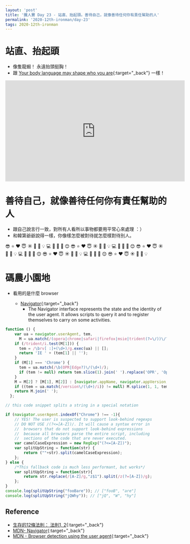 ```yaml
---
layout: 'post'
title: '鐵人賽 Day 23 - 站直、抬起頭。善待自己，就像善待任何你有責任幫助的人'
permalink: '2020-12th-ironman/day-23'
tags: 2020-12th-ironman 
---
```


# 站直、抬起頭

- 像隻龍蝦！ 永遠抬頭挺胸！
- 跟 [Your body language may shape who you are](https://www.youtube.com/watch?v=Ks-_Mh1QhMc){:target="_back"} 一樣！

<iframe width="560" height="315" src="https://www.youtube.com/embed/Ks-_Mh1QhMc" frameborder="0" allow="accelerometer; autoplay; clipboard-write; encrypted-media; gyroscope; picture-in-picture" allowfullscreen></iframe>



# 善待自己，就像善待任何你有責任幫助的人

- 跟自己說言行一致，對所有人看所以事物都要用平常心來處理 ：）
- 和韓第爺爺說得一樣，你像樣怎麼被對待就怎麼樣對待別人。

:sunglasses: :star: :heart: :innocent: :sunny: :whale: :crescent_moon: :bulb: :computer: :strawberry: :watermelon: :rocket: :blush: :sunglasses: :star: :heart: :innocent: :sunny: :whale: :crescent_moon: :bulb: :computer: :strawberry: :watermelon: :rocket: :blush: :sunglasses: :star: :heart: :innocent: :sunny: :whale: :crescent_moon: :bulb: :computer: :strawberry: :watermelon: :rocket: :blush: :sunglasses: :star: :heart: :innocent: :sunny: :whale: :crescent_moon: :bulb: :computer: :strawberry: :watermelon: :rocket: :blush: :sunglasses: :star: :heart: :innocent: :sunny: :whale: :crescent_moon: :bulb:


# 碼農小園地

- 看用的是什麼 browser

   - [Navigator](https://developer.mozilla.org/en-US/docs/Web/API/Navigator){:target="_back"}
      - The Navigator interface represents the state and the identity of the user agent. It allows scripts to query it and to register themselves to carry on some activities.



~~~js
function () {
    var ua = navigator.userAgent, tem,
      M = ua.match(/(opera|chrome|safari|firefox|msie|trident(?=\/))\/?\s*(\d+)/i) || [];
    if (/trident/i.test(M[1])) {
      tem = /\brv[ :]+(\d+)/g.exec(ua) || [];
      return 'IE ' + (tem[1] || '');
    }
    if (M[1] === 'Chrome') {
      tem = ua.match(/\b(OPR|Edge?)\/(\d+)/);
      if (tem != null) return tem.slice(1).join(' ').replace('OPR', 'Opera').replace('Edg ', 'Edge ');
    }
    M = M[2] ? [M[1], M[2]] : [navigator.appName, navigator.appVersion, '-?'];
    if ((tem = ua.match(/version\/(\d+)/i)) != null) M.splice(1, 1, tem[1]);
    return M.join(' ');
  };
~~~


~~~js
// this code snippet splits a string in a special notation

if (navigator.userAgent.indexOf("Chrome") !== -1){
    // YES! The user is suspected to support look-behind regexps
    // DO NOT USE /(?<=[A-Z])/. It will cause a syntax error in
    //  browsers that do not support look-behind expressions
    //  because all browsers parse the entire script, including
    //  sections of the code that are never executed.
    var camelCaseExpression = new RegExp("(?<=[A-Z])"); 
    var splitUpString = function(str) {
        return (""+str).split(camelCaseExpression);
    };
} else {
    /*This fallback code is much less performant, but works*/
    var splitUpString = function(str){
        return str.replace(/[A-Z]/g,"z$1").split(/z(?=[A-Z])/g);
    };
}
console.log(splitUpString("fooBare")); // ["fooB", "are"]
console.log(splitUpString("jQWhy")); // ["jQ", "W", "hy"]
~~~

## Reference 

- [生存的12條法則： 法則1, 2](https://www.books.com.tw/products/E050044364?gclid=Cj0KCQjw8fr7BRDSARIsAK0Qqr7ASwSo_ZJH0Gfd2-PW1TM9H5-_nSNI33SvNuXbVB5PqJbrIqcO7bQaAsHVEALw_wcB){:target="_back"}
- [MDN- Navigator](https://developer.mozilla.org/en-US/docs/Web/API/Navigator){:target="_back"}
- [MDN - Browser detection using the user agent](https://developer.mozilla.org/en-US/docs/Web/HTTP/Browser_detection_using_the_user_agent){:target="_back"}